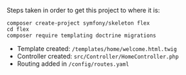 

Steps taken in order to get this project to where it is:

```
composer create-project symfony/skeleton flex
cd flex
composer require templating doctrine migrations
```

* Template created: `/templates/home/welcome.html.twig`
* Controller created: `src/Controller/HomeController.php`
* Routing added in `/config/routes.yaml`

